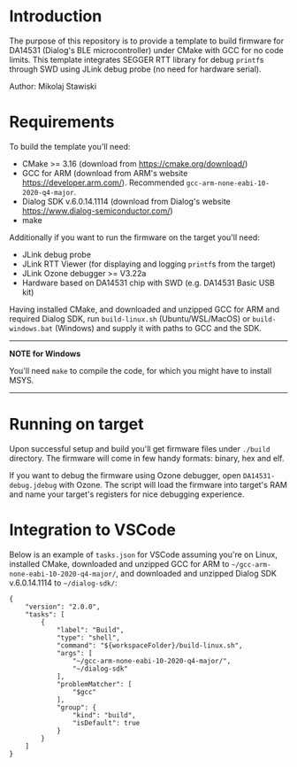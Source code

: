 # Introduction

The purpose of this repository is to provide a template to build firmware for DA14531 (Dialog's BLE microcontroller) under CMake with GCC for no code limits. This template integrates SEGGER RTT library for debug `printf`s through SWD using JLink debug probe (no need for hardware serial).

Author: Mikolaj Stawiski

# Requirements

To build the template you'll need:
- CMake >= 3.16 (download from https://cmake.org/download/)
- GCC for ARM (download from ARM's website https://developer.arm.com/). Recommended `gcc-arm-none-eabi-10-2020-q4-major`.
- Dialog SDK v.6.0.14.1114 (download from Dialog's website https://www.dialog-semiconductor.com/)
- make

Additionally if you want to run the firmware on the target you'll need:
- JLink debug probe
- JLink RTT Viewer (for displaying and logging `printf`s from the target)
- JLink Ozone debugger >= V3.22a
- Hardware based on DA14531 chip with SWD (e.g. DA14531 Basic USB kit)

Having installed CMake, and downloaded and unzipped GCC for ARM and required Dialog SDK, run `build-linux.sh` (Ubuntu/WSL/MacOS) or `build-windows.bat` (Windows) and supply it with paths to GCC and the SDK.

---
**NOTE for Windows**

You'll need `make` to compile the code, for which you might have to install MSYS.

---

# Running on target

Upon successful setup and build you'll get firmware files under `./build` directory. The firmware will come in few handy formats: binary, hex and elf.

If you want to debug the firmware using Ozone debugger, open `DA14531-debug.jdebug` with Ozone. The script will load the firmware into target's RAM and name your target's registers for nice debugging experience.

# Integration to VSCode

Below is an example of `tasks.json` for VSCode assuming you're on Linux, installed CMake, downloaded and unzipped GCC for ARM to `~/gcc-arm-none-eabi-10-2020-q4-major/`, and downloaded and unzipped Dialog SDK v.6.0.14.1114 to `~/dialog-sdk/`:
```
{
    "version": "2.0.0",
    "tasks": [
        {
            "label": "Build",
            "type": "shell",
            "command": "${workspaceFolder}/build-linux.sh",
            "args": [
                "~/gcc-arm-none-eabi-10-2020-q4-major/",
                "~/dialog-sdk"
            ],
            "problemMatcher": [
                "$gcc"
            ],
            "group": {
                "kind": "build",
                "isDefault": true
            }
        }
    ]
}
```
